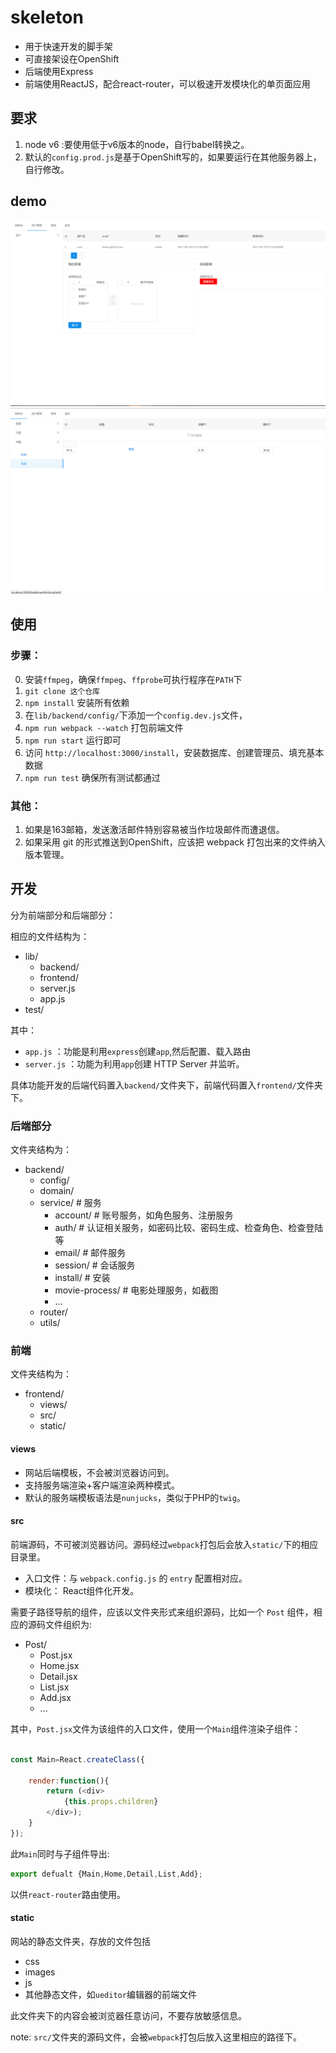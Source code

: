 # skeleton

* 用于快速开发的脚手架
* 可直接架设在OpenShift
* 后端使用Express
* 前端使用ReactJS，配合react-router，可以极速开发模块化的单页面应用

## 要求

1. node v6 :要使用低于v6版本的node，自行babel转换之。
2. 默认的`config.prod.js`是基于OpenShift写的，如果要运行在其他服务器上，自行修改。

## demo

![screenshot](https://github.com/newbienewbie/skeleton/raw/master/dashboard.png)
![screenshot](https://github.com/newbienewbie/skeleton/raw/master/dashboard2.png)

## 使用

### 步骤：

0. 安装`ffmpeg`，确保`ffmpeg`、`ffprobe`可执行程序在`PATH`下
1. `git clone 这个仓库`
2. `npm install` 安装所有依赖
3. 在`lib/backend/config/`下添加一个`config.dev.js`文件，
4. `npm run webpack --watch` 打包前端文件
5. `npm run start` 运行即可
6. 访问 `http://localhost:3000/install`，安装数据库、创建管理员、填充基本数据
7. `npm run test` 确保所有测试都通过

### 其他：

1. 如果是163邮箱，发送激活邮件特别容易被当作垃圾邮件而遭退信。
2. 如果采用 git 的形式推送到OpenShift，应该把 webpack 打包出来的文件纳入版本管理。


## 开发

分为前端部分和后端部分：

相应的文件结构为：

* lib/
    * backend/
    * frontend/
    * server.js
    * app.js
* test/

其中：

* `app.js` ：功能是利用`express`创建`app`,然后配置、载入路由
* `server.js` ：功能为利用`app`创建 HTTP Server 并监听。

具体功能开发的后端代码置入`backend/`文件夹下，前端代码置入`frontend/`文件夹下。


### 后端部分

文件夹结构为：

* backend/
    * config/
    * domain/
    * service/ # 服务
        * account/       # 账号服务，如角色服务、注册服务
        * auth/          # 认证相关服务，如密码比较、密码生成、检查角色、检查登陆等
        * email/         # 邮件服务
        * session/       # 会话服务
        * install/       # 安装
        * movie-process/ # 电影处理服务，如截图
        * ...
    * router/
    * utils/



### 前端

文件夹结构为：

* frontend/
    * views/
    * src/
    * static/


#### views

* 网站后端模板，不会被浏览器访问到。
* 支持服务端渲染+客户端渲染两种模式。
* 默认的服务端模板语法是`nunjucks`，类似于PHP的`twig`。

#### src

前端源码，不可被浏览器访问。源码经过`webpack`打包后会放入`static/`下的相应目录里。

* 入口文件：与 `webpack.config.js` 的 `entry` 配置相对应。
* 模块化： React组件化开发。

需要子路径导航的组件，应该以文件夹形式来组织源码，比如一个 `Post` 组件，相应的源码文件组织为:

* Post/
    * Post.jsx
    * Home.jsx
    * Detail.jsx
    * List.jsx
    * Add.jsx
    * ...

其中，`Post.jsx`文件为该组件的入口文件，使用一个`Main`组件渲染子组件：

```JavaScript

const Main=React.createClass({

    render:function(){
        return (<div>
            {this.props.children}
        </div>);
    }
});

```


此`Main`同时与子组件导出:

```JavaScript
export defualt {Main,Home,Detail,List,Add}; 
```

以供`react-router`路由使用。

#### static

网站的静态文件夹，存放的文件包括

* css
* images
* js
* 其他静态文件，如`ueditor`编辑器的前端文件

此文件夹下的内容会被浏览器任意访问，不要存放敏感信息。

note: `src/`文件夹的源码文件，会被`webpack`打包后放入这里相应的路径下。

